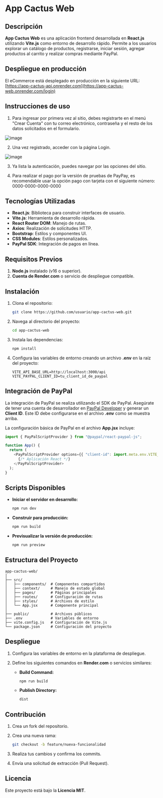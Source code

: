 # App Cactus Web

## Descripción

**App Cactus Web** es una aplicación frontend desarrollada en **React.js** utilizando **Vite.js** como entorno de desarrollo rápido. Permite a los usuarios explorar un catálogo de productos, registrarse, iniciar sesión, agregar productos al carrito y realizar compras mediante PayPal.

## Despliegue en producción

El eCommerce está desplegado en producción en la siguiente URL: [https://app-cactus-api.onrender.com](https://app-cactus-web.onrender.com/login)

## Instrucciones de uso

1) Para ingresar por primera vez al sitio, debes registrarte en el menú "Crear Cuenta" con tu correo electrónico, contraseña y el resto de los datos solicitados en el formulario.

![image](https://github.com/user-attachments/assets/daff69c4-b88b-4269-9619-f1b9ecfdba63)

2) Una vez registrado, acceder con la página Login.

![image](https://github.com/user-attachments/assets/e9f2150c-fcdb-4b20-a7fb-4eb13c9df692)

3) Ya lista la autenticación, puedes navegar por las opciones del sitio.

4) Para realizar el pago por la versión de pruebas de PayPay, es recomendable usar la opción pago con tarjeta con el siguiente número: 0000-0000-0000-0000


## Tecnologías Utilizadas

- **React.js**: Biblioteca para construir interfaces de usuario.
- **Vite.js**: Herramienta de desarrollo rápida.
- **React Router DOM**: Manejo de rutas.
- **Axios**: Realización de solicitudes HTTP.
- **Bootstrap**: Estilos y componentes UI.
- **CSS Modules**: Estilos personalizados.
- **PayPal SDK**: Integración de pagos en línea.

## Requisitos Previos

1. **Node.js** instalado (v16 o superior).
2. **Cuenta de Render.com** o servicio de despliegue compatible.

## Instalación

1. Clona el repositorio:

   ```bash
   git clone https://github.com/usuario/app-cactus-web.git
   ```

2. Navega al directorio del proyecto:

   ```bash
   cd app-cactus-web
   ```

3. Instala las dependencias:

   ```bash
   npm install
   ```

4. Configura las variables de entorno creando un archivo **.env** en la raíz del proyecto:

   ```env
   VITE_API_BASE_URL=http://localhost:3000/api
   VITE_PAYPAL_CLIENT_ID=tu_client_id_de_paypal
   ```

## Integración de PayPal

La integración de PayPal se realiza utilizando el SDK de PayPal. Asegúrate de tener una cuenta de desarrollador en [PayPal Developer](https://developer.paypal.com) y generar un **Client ID**. Este ID debe configurarse en el archivo **.env** como se muestra arriba.

La configuración básica de PayPal en el archivo **App.jsx** incluye:

```javascript
import { PayPalScriptProvider } from "@paypal/react-paypal-js";

function App() {
  return (
    <PayPalScriptProvider options={{ "client-id": import.meta.env.VITE_PAYPAL_CLIENT_ID }}>
      {/* Aplicación React */}
    </PayPalScriptProvider>
  );
}
```

## Scripts Disponibles

- **Iniciar el servidor en desarrollo:**

  ```bash
  npm run dev
  ```

- **Construir para producción:**

  ```bash
  npm run build
  ```

- **Previsualizar la versión de producción:**

  ```bash
  npm run preview
  ```

## Estructura del Proyecto

```
app-cactus-web/
│
├── src/
│   ├── components/  # Componentes compartidos
│   ├── context/     # Manejo de estado global
│   ├── pages/       # Páginas principales
│   ├── routes/      # Configuración de rutas
│   ├── styles/      # Archivos de estilo
│   └── App.jsx      # Componente principal
│
├── public/          # Archivos públicos
├── .env             # Variables de entorno
├── vite.config.js   # Configuración de Vite.js
└── package.json     # Configuración del proyecto
```

## Despliegue

1. Configura las variables de entorno en la plataforma de despliegue.
2. Define los siguientes comandos en **Render.com** o servicios similares:

   - **Build Command:**
     ```bash
     npm run build
     ```

   - **Publish Directory:**
     ```bash
     dist
     ```

## Contribución

1. Crea un fork del repositorio.
2. Crea una nueva rama:

   ```bash
   git checkout -b feature/nueva-funcionalidad
   ```

3. Realiza tus cambios y confirma los commits.
4. Envía una solicitud de extracción (Pull Request).

## Licencia

Este proyecto está bajo la **Licencia MIT**.
